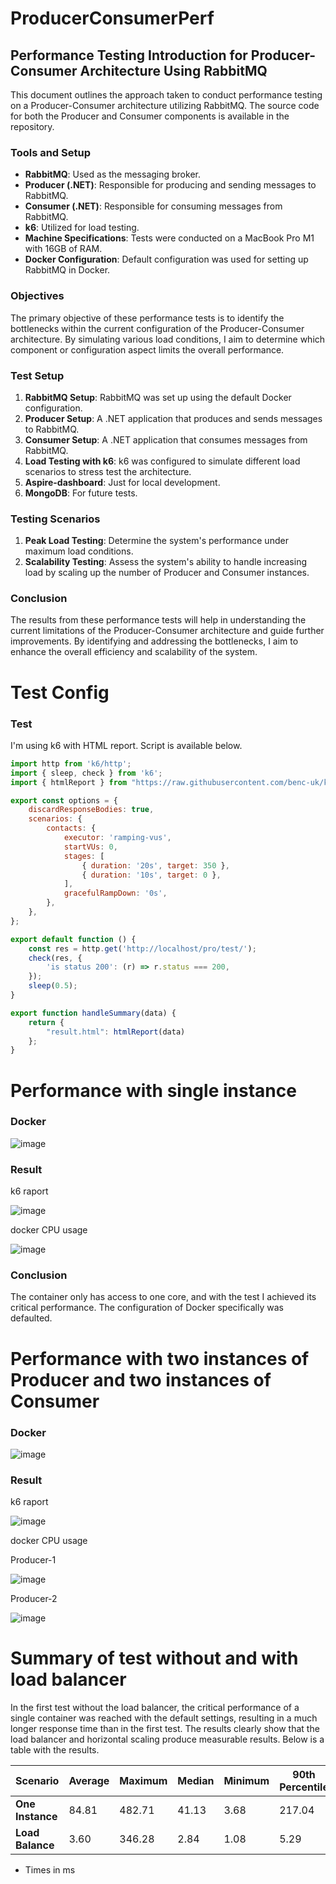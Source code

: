 # ProducerConsumerPerf

## Performance Testing Introduction for Producer-Consumer Architecture Using RabbitMQ

This document outlines the approach taken to conduct performance testing on a Producer-Consumer architecture utilizing RabbitMQ. The source code for both the Producer and Consumer components is available in the repository.

### Tools and Setup

- **RabbitMQ**: Used as the messaging broker.
- **Producer (.NET)**: Responsible for producing and sending messages to RabbitMQ.
- **Consumer (.NET)**: Responsible for consuming messages from RabbitMQ.
- **k6**: Utilized for load testing.
- **Machine Specifications**: Tests were conducted on a MacBook Pro M1 with 16GB of RAM.
- **Docker Configuration**: Default configuration was used for setting up RabbitMQ in Docker.

### Objectives

The primary objective of these performance tests is to identify the bottlenecks within the current configuration of the Producer-Consumer architecture. By simulating various load conditions, I aim to determine which component or configuration aspect limits the overall performance.

### Test Setup

1. **RabbitMQ Setup**: RabbitMQ was set up using the default Docker configuration.
2. **Producer Setup**: A .NET application that produces and sends messages to RabbitMQ.
3. **Consumer Setup**: A .NET application that consumes messages from RabbitMQ.
4. **Load Testing with k6**: k6 was configured to simulate different load scenarios to stress test the architecture.
5. **Aspire-dashboard**: Just for local development.
6. **MongoDB**: For future tests.

### Testing Scenarios

1. **Peak Load Testing**: Determine the system's performance under maximum load conditions.
2. **Scalability Testing**: Assess the system's ability to handle increasing load by scaling up the number of Producer and Consumer instances.

### Conclusion

The results from these performance tests will help in understanding the current limitations of the Producer-Consumer architecture and guide further improvements. By identifying and addressing the bottlenecks, I aim to enhance the overall efficiency and scalability of the system.

# Test Config
### Test

I'm using k6 with HTML report. Script is available below.

```js
import http from 'k6/http';
import { sleep, check } from 'k6';
import { htmlReport } from "https://raw.githubusercontent.com/benc-uk/k6-reporter/main/dist/bundle.js";

export const options = {
    discardResponseBodies: true,
    scenarios: {
        contacts: {
            executor: 'ramping-vus',
            startVUs: 0,
            stages: [
                { duration: '20s', target: 350 },
                { duration: '10s', target: 0 },
            ],
            gracefulRampDown: '0s',
        },
    },
};

export default function () {
    const res = http.get('http://localhost/pro/test/');
    check(res, {
        'is status 200': (r) => r.status === 200,
    });
    sleep(0.5);
}

export function handleSummary(data) {
    return {
        "result.html": htmlReport(data)
    };
}
```


# Performance with single instance 

### Docker

![image](https://github.com/piotreksda/ProducerConsumerPerf/assets/23263384/01c2691f-24b1-484e-b732-084cbb389630)

### Result

k6 raport

![image](https://github.com/piotreksda/ProducerConsumerPerf/assets/23263384/7b3da52c-64dd-4bfb-82cb-a592cc2e0ddd)

docker CPU usage

![image](https://github.com/piotreksda/ProducerConsumerPerf/assets/23263384/3081a496-b06f-4856-b31a-6f3a83eac5fd)


### Conclusion

The container only has access to one core, and with the test I achieved its critical performance. The configuration of Docker specifically was defaulted.

# Performance with two instances of Producer and two instances of Consumer

### Docker

![image](https://github.com/piotreksda/ProducerConsumerPerf/assets/23263384/1d72d1a2-dccd-4837-ba7b-72a177c47783)

### Result

k6 raport

![image](https://github.com/piotreksda/ProducerConsumerPerf/assets/23263384/7e24f673-ae4e-48bd-aa3b-f4c722e2131c)

docker CPU usage

Producer-1

![image](https://github.com/piotreksda/ProducerConsumerPerf/assets/23263384/b7073e29-6451-43fd-97f8-243bc0bcc1bd)

Producer-2

![image](https://github.com/piotreksda/ProducerConsumerPerf/assets/23263384/207e6acd-4174-483f-9d73-6317f68d6130)


# Summary of test without and with load balancer

In the first test without the load balancer, the critical performance of a single container was reached with the default settings, resulting in a much longer response time than in the first test. The results clearly show that the load balancer and horizontal scaling produce measurable results. Below is a table with the results.

| Scenario       | Average | Maximum | Median | Minimum | 90th Percentile | 95th Percentile |
|----------------|---------|---------|--------|---------|-----------------|-----------------|
| **One Instance** | 84.81   | 482.71  | 41.13  | 3.68    | 217.04          | 339.57          |
| **Load Balance** | 3.60    | 346.28  | 2.84   | 1.08    | 5.29            | 6.74            |

* Times in ms
